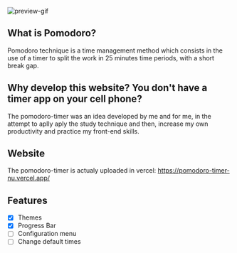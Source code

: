 ![preview-gif](https://raw.githubusercontent.com/henri1i/pomodoro-timer/master/media/videos/preview.gif)

## What is Pomodoro?

Pomodoro technique is a time management method which consists in the use of a timer to split the work in 25 minutes time periods, with a short break gap.

## Why develop this website? You don't have a timer app on your cell phone?

The pomodoro-timer was an idea developed by me and for me, in the attempt to aplly aply the study technique and then, increase my own productivity and practice my front-end skills.

## Website

The pomodoro-timer is actualy uploaded in vercel: <https://pomodoro-timer-nu.vercel.app/>

## Features

- [x] Themes
- [x] Progress Bar
- [ ] Configuration menu
- [ ] Change default times